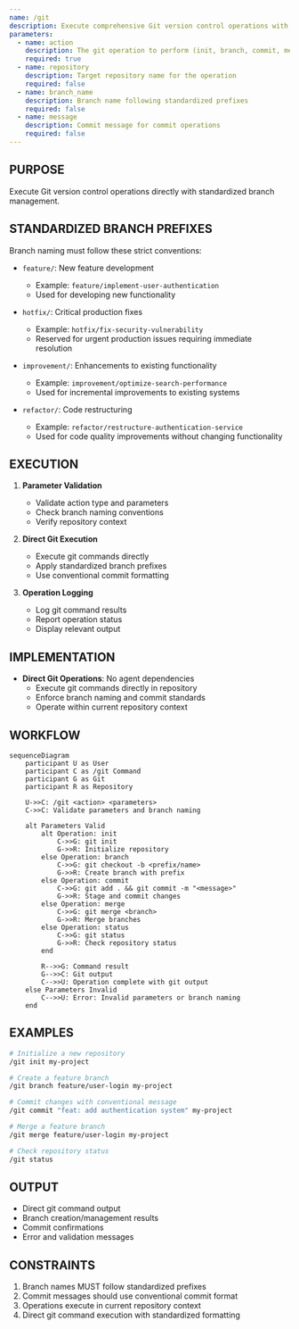 ```yaml
---
name: /git
description: Execute comprehensive Git version control operations with standardized branch management
parameters:
  - name: action
    description: The git operation to perform (init, branch, commit, merge, status)
    required: true
  - name: repository
    description: Target repository name for the operation
    required: false
  - name: branch_name
    description: Branch name following standardized prefixes
    required: false
  - name: message
    description: Commit message for commit operations
    required: false
---
```


## PURPOSE

Execute Git version control operations directly with standardized branch management.

## STANDARDIZED BRANCH PREFIXES

Branch naming must follow these strict conventions:

- `feature/`: New feature development
  - Example: `feature/implement-user-authentication`
  - Used for developing new functionality

- `hotfix/`: Critical production fixes
  - Example: `hotfix/fix-security-vulnerability`
  - Reserved for urgent production issues requiring immediate resolution

- `improvement/`: Enhancements to existing functionality
  - Example: `improvement/optimize-search-performance`
  - Used for incremental improvements to existing systems

- `refactor/`: Code restructuring
  - Example: `refactor/restructure-authentication-service`
  - Used for code quality improvements without changing functionality

## EXECUTION

1. **Parameter Validation**
   - Validate action type and parameters
   - Check branch naming conventions
   - Verify repository context

2. **Direct Git Execution**
   - Execute git commands directly
   - Apply standardized branch prefixes
   - Use conventional commit formatting

3. **Operation Logging**
   - Log git command results
   - Report operation status
   - Display relevant output

## IMPLEMENTATION

- **Direct Git Operations**: No agent dependencies
  - Execute git commands directly in repository
  - Enforce branch naming and commit standards
  - Operate within current repository context

## WORKFLOW

```mermaid
sequenceDiagram
    participant U as User
    participant C as /git Command
    participant G as Git
    participant R as Repository

    U->>C: /git <action> <parameters>
    C->>C: Validate parameters and branch naming

    alt Parameters Valid
        alt Operation: init
            C->>G: git init
            G->>R: Initialize repository
        else Operation: branch
            C->>G: git checkout -b <prefix/name>
            G->>R: Create branch with prefix
        else Operation: commit
            C->>G: git add . && git commit -m "<message>"
            G->>R: Stage and commit changes
        else Operation: merge
            C->>G: git merge <branch>
            G->>R: Merge branches
        else Operation: status
            C->>G: git status
            G->>R: Check repository status
        end

        R-->>G: Command result
        G-->>C: Git output
        C-->>U: Operation complete with git output
    else Parameters Invalid
        C-->>U: Error: Invalid parameters or branch naming
    end
```

## EXAMPLES

```bash
# Initialize a new repository
/git init my-project

# Create a feature branch
/git branch feature/user-login my-project

# Commit changes with conventional message
/git commit "feat: add authentication system" my-project

# Merge a feature branch
/git merge feature/user-login my-project

# Check repository status
/git status
```

## OUTPUT

- Direct git command output
- Branch creation/management results
- Commit confirmations
- Error and validation messages

## CONSTRAINTS

1. Branch names MUST follow standardized prefixes
2. Commit messages should use conventional commit format
3. Operations execute in current repository context
4. Direct git command execution with standardized formatting